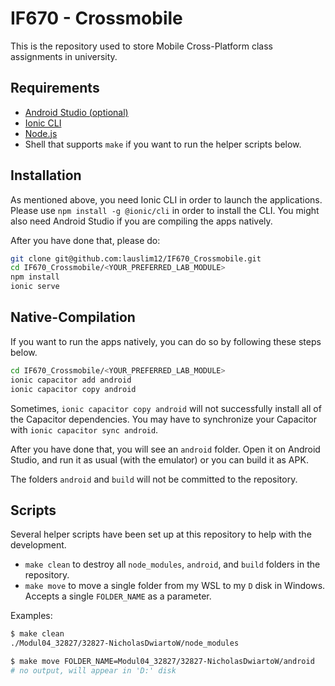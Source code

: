 # IF670 - Crossmobile

This is the repository used to store Mobile Cross-Platform class assignments in university.

## Requirements

- [Android Studio (optional)](https://developer.android.com/studio)
- [Ionic CLI](https://ionicframework.com/docs/cli)
- [Node.js](https://nodejs.org/)
- Shell that supports `make` if you want to run the helper scripts below.

## Installation

As mentioned above, you need Ionic CLI in order to launch the applications. Please use `npm install -g @ionic/cli` in order to install the CLI. You might also need Android Studio if you are compiling the apps natively.

After you have done that, please do:

```bash
git clone git@github.com:lauslim12/IF670_Crossmobile.git
cd IF670_Crossmobile/<YOUR_PREFERRED_LAB_MODULE>
npm install
ionic serve
```

## Native-Compilation

If you want to run the apps natively, you can do so by following these steps below.

```bash
cd IF670_Crossmobile/<YOUR_PREFERRED_LAB_MODULE>
ionic capacitor add android
ionic capacitor copy android
```

Sometimes, `ionic capacitor copy android` will not successfully install all of the Capacitor dependencies. You may have to synchronize your Capacitor with `ionic capacitor sync android`.

After you have done that, you will see an `android` folder. Open it on Android Studio, and run it as usual (with the emulator) or you can build it as APK.

The folders `android` and `build` will not be committed to the repository.

## Scripts

Several helper scripts have been set up at this repository to help with the development.

- `make clean` to destroy all `node_modules`, `android`, and `build` folders in the repository.
- `make move` to move a single folder from my WSL to my `D` disk in Windows. Accepts a single `FOLDER_NAME` as a parameter.

Examples:

```bash
$ make clean
./Modul04_32827/32827-NicholasDwiartoW/node_modules

$ make move FOLDER_NAME=Modul04_32827/32827-NicholasDwiartoW/android
# no output, will appear in 'D:' disk
```
